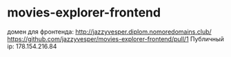# movies-explorer-frontend


домен для фронтенда: http://jazzyvesper.diplom.nomoredomains.club/
https://github.com/jazzyvesper/movies-explorer-frontend/pull/1
Публичный ip: 178.154.216.84
